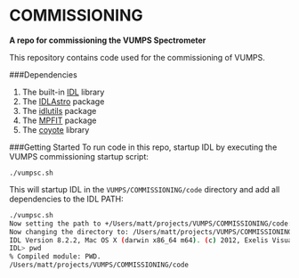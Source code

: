 # COMMISSIONING
**A repo for commissioning the VUMPS Spectrometer**

This repository contains code used for the commissioning of VUMPS.

###Dependencies

1. The built-in [IDL](http://www.exelisvis.com/ProductsServices/IDL.aspx) library
2. The [IDLAstro](https://github.com/mattgiguere/IDLAstro) package
3. The [idlutils](https://github.com/mattgiguere/idlutils) package
4. The [MPFIT](https://www.physics.wisc.edu/~craigm/idl/fitting.html) package
5. The [coyote](http://www.idlcoyote.com/documents/programs.php) library

###Getting Started
To run code in this repo, startup IDL by executing the VUMPS commissioning startup script:

    ./vumpsc.sh

  This will startup IDL in the `VUMPS/COMMISSIONING/code` directory and add
  all dependencies to the IDL PATH:

```sh
./vumpsc.sh
Now setting the path to +/Users/matt/projects/VUMPS/COMMISSIONING/code:+/Users/matt/projects/idlutils:+/Users/matt/projects/IDLAstro/pro:+/Applications/exelis/idl/lib
Now changing the directory to: /Users/matt/projects/VUMPS/COMMISSIONING/code
IDL Version 8.2.2, Mac OS X (darwin x86_64 m64). (c) 2012, Exelis Visual Information Solutions, Inc.
IDL> pwd
% Compiled module: PWD.
/Users/matt/projects/VUMPS/COMMISSIONING/code
```
